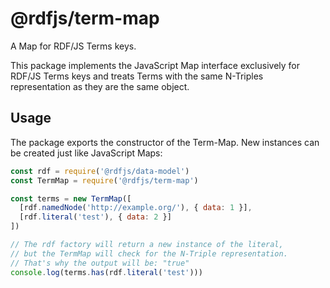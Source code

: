 # @rdfjs/term-map

A Map for RDF/JS Terms keys.

This package implements the JavaScript Map interface exclusively for RDF/JS Terms keys and treats Terms with the same N-Triples representation as they are the same object.

## Usage

The package exports the constructor of the Term-Map.
New instances can be created just like JavaScript Maps:

```js
const rdf = require('@rdfjs/data-model')
const TermMap = require('@rdfjs/term-map')

const terms = new TermMap([
  [rdf.namedNode('http://example.org/'), { data: 1 }],
  [rdf.literal('test'), { data: 2 }]
])

// The rdf factory will return a new instance of the literal,
// but the TermMap will check for the N-Triple representation.
// That's why the output will be: "true"
console.log(terms.has(rdf.literal('test')))
```
